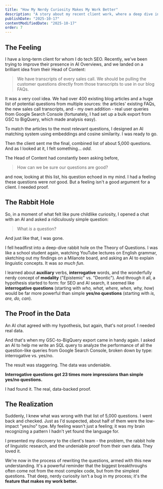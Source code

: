 ```yaml
---
title: "How My Nerdy Curiosity Makes My Work Better"
description: "A story about my recent client work, where a deep dive into linguistics proved that fundamental curiosity is the best SEO tool."
publishDate: "2025-10-17"
contentModifiedDate: "2025-10-17"
order: 7
---
```


## The Feeling

I have a long-term client for whom I do tech SEO. Recently, we've been trying to improve their presence in AI Overviews, and we landed on a brilliant idea from their Head of Content:

> We have transcripts of every sales call. We should be pulling the customer questions directly from those transcripts to use in our blog FAQs.

It was a very cool idea. We had over 400 existing blog articles and a huge list of potential questions from multiple sources: the articles' existing FAQs, the new sales call transcripts, and - my own addition - real user queries from Google Search Console (fortunately, I had set up a bulk export from GSC to BigQuery, which made analysis easy).

To match the articles to the most relevant questions, I designed an AI matching system using embeddings and cosine similarity. I was ready to go.

Then the client sent me the final, combined list of about 5,000 questions. And as I looked at it, I felt something... _odd_.

The Head of Content had constantly been asking before,

> How can we be sure our questions are good?

and now, looking at this list, his question echoed in my mind. I had a feeling these questions were _not_ good. But a feeling isn't a good argument for a client. I needed proof.

## The Rabbit Hole

So, in a moment of what felt like pure childlike curiosity, I opened a chat with an AI and asked a ridiculously simple question:

> What _is_ a question?

And just like that, I was gone.

I fell headfirst into a deep-dive rabbit hole on the Theory of Questions. I was like a school student again, watching YouTube lectures on English grammar, sketching out my findings on a Milanote board, and asking an AI to explain linguistic concepts. It was _so much fun_.

I learned about **auxiliary** verbs, **interrogative** words, and the wonderfully nerdy concept of **modality** ("Epistemic" vs. "Deontic"). And through it all, a hypothesis started to form: for SEO and AI search, it seemed like **interrogative questions** (starting with _who, what, where, when, why, how_) would be far more powerful than simple **yes/no questions** (starting with _is, are, do, can_).

## The Proof in the Data

An AI chat agreed with my hypothesis, but again, that's not proof. I needed real data.

And that's when my GSC-to-BigQuery export came in handy again. I asked an AI to help me write an SQL query to analyze the performance of all the question-like queries from Google Search Console, broken down by type: interrogative vs. yes/no.

The result was staggering. The data was undeniable.

**Interrogative questions got 23 times more impressions than simple yes/no questions.**

I had found it. The real, data-backed proof.

## The Realization

Suddenly, I knew what was wrong with that list of 5,000 questions. I went back and checked. Just as I'd suspected, about half of them were the low-impact "yes/no" type. My feeling wasn't just a feeling; it was my brain recognizing a pattern I hadn't yet found the language for.

I presented my discovery to the client's team - the problem, the rabbit hole of linguistic research, and the undeniable proof from their own data. They loved it.

We're now in the process of rewriting the questions, armed with this new understanding. It's a powerful reminder that the biggest breakthroughs often come not from the most complex code, but from the simplest questions. That deep, nerdy curiosity isn't a bug in my process; it's the **feature that makes my work better.**

